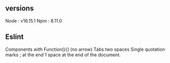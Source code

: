 ## versions
Node : v16.15.1
Npm : 8.11.0

## Eslint 

Components with Function(){} (no arrow)
Tabs two spaces
Single quotation marks
; at the end
1 space at the end of the document.
